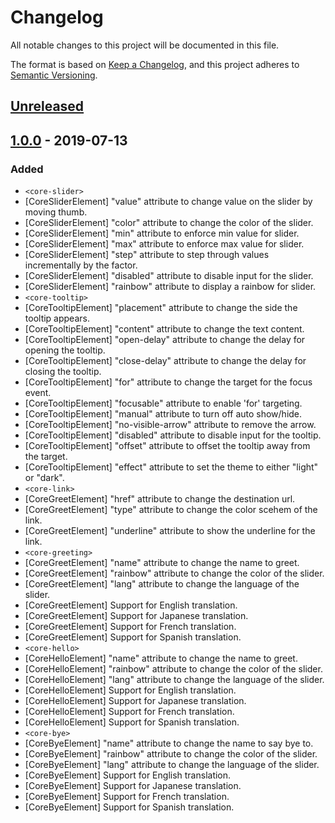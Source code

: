 # Changelog
All notable changes to this project will be documented in this file.

The format is based on [Keep a Changelog](https://keepachangelog.com/en/1.0.0/),
and this project adheres to [Semantic Versioning](https://semver.org/spec/v2.0.0.html).

## [Unreleased]

## [1.0.0] - 2019-07-13
### Added
- `<core-slider>`
- [CoreSliderElement] "value" attribute to change value on the slider by moving thumb.
- [CoreSliderElement] "color" attribute to change the color of the slider.
- [CoreSliderElement] "min" attribute to enforce min value for slider.
- [CoreSliderElement] "max" attribute to enforce max value for slider.
- [CoreSliderElement] "step" attribute to step through values incrementally by the factor.
- [CoreSliderElement] "disabled" attribute to disable input for the slider.
- [CoreSliderElement] "rainbow" attribute to display a rainbow for slider.
- `<core-tooltip>`
- [CoreTooltipElement] "placement" attribute to change the side the tooltip appears.
- [CoreTooltipElement] "content" attribute to change the text content.
- [CoreTooltipElement] "open-delay" attribute to change the delay for opening the tooltip.
- [CoreTooltipElement] "close-delay" attribute to change the delay for closing the tooltip.
- [CoreTooltipElement] "for" attribute to change the target for the focus event.
- [CoreTooltipElement] "focusable" attribute to enable 'for' targeting.
- [CoreTooltipElement] "manual" attribute to turn off auto show/hide.
- [CoreTooltipElement] "no-visible-arrow" attribute to remove the arrow.
- [CoreTooltipElement] "disabled" attribute to disable input for the tooltip.
- [CoreTooltipElement] "offset" attribute to offset the tooltip away from the target.
- [CoreTooltipElement] "effect" attribute to set the theme to either "light" or "dark".
- `<core-link>`
- [CoreGreetElement] "href" attribute to change the destination url.
- [CoreGreetElement] "type" attribute to change the color scehem of the link.
- [CoreGreetElement] "underline" attribute to show the underline for the link.
- `<core-greeting>`
- [CoreGreetElement] "name" attribute to change the name to greet.
- [CoreGreetElement] "rainbow" attribute to change the color of the slider.
- [CoreGreetElement] "lang" attribute to change the language of the slider.
- [CoreGreetElement] Support for English translation.
- [CoreGreetElement] Support for Japanese translation.
- [CoreGreetElement] Support for French translation.
- [CoreGreetElement] Support for Spanish translation.
- `<core-hello>`
- [CoreHelloElement] "name" attribute to change the name to greet.
- [CoreHelloElement] "rainbow" attribute to change the color of the slider.
- [CoreHelloElement] "lang" attribute to change the language of the slider.
- [CoreHelloElement] Support for English translation.
- [CoreHelloElement] Support for Japanese translation.
- [CoreHelloElement] Support for French translation.
- [CoreHelloElement] Support for Spanish translation.
- `<core-bye>`
- [CoreByeElement] "name" attribute to change the name to say bye to.
- [CoreByeElement] "rainbow" attribute to change the color of the slider.
- [CoreByeElement] "lang" attribute to change the language of the slider.
- [CoreByeElement] Support for English translation.
- [CoreByeElement] Support for Japanese translation.
- [CoreByeElement] Support for French translation.
- [CoreByeElement] Support for Spanish translation.

[Unreleased]: https://github.com/olivierlacan/keep-a-changelog/compare/v1.0.0...HEAD
[1.0.0]: https://github.com/olivierlacan/keep-a-changelog/compare/v0.3.0...v1.0.0
[0.3.0]: https://github.com/olivierlacan/keep-a-changelog/compare/v0.2.0...v0.3.0
[0.2.0]: https://github.com/olivierlacan/keep-a-changelog/compare/v0.1.0...v0.2.0
[0.1.0]: https://github.com/olivierlacan/keep-a-changelog/compare/v0.0.8...v0.1.0
[0.0.8]: https://github.com/olivierlacan/keep-a-changelog/compare/v0.0.7...v0.0.8
[0.0.7]: https://github.com/olivierlacan/keep-a-changelog/compare/v0.0.6...v0.0.7
[0.0.6]: https://github.com/olivierlacan/keep-a-changelog/compare/v0.0.5...v0.0.6
[0.0.5]: https://github.com/olivierlacan/keep-a-changelog/compare/v0.0.4...v0.0.5
[0.0.4]: https://github.com/olivierlacan/keep-a-changelog/compare/v0.0.3...v0.0.4
[0.0.3]: https://github.com/olivierlacan/keep-a-changelog/compare/v0.0.2...v0.0.3
[0.0.2]: https://github.com/olivierlacan/keep-a-changelog/compare/v0.0.1...v0.0.2
[1.0.0]: https://github.com/olivierlacan/keep-a-changelog/releases/tag/v1.0.0